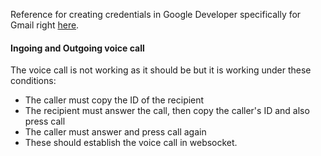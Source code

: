 Reference for creating credentials in Google Developer specifically for Gmail right [here](https://developers.google.com/gmail/api/quickstart/nodejs).

#### Ingoing and Outgoing voice call

The voice call is not working as it should be but it is working under these conditions:

- The caller must copy the ID of the recipient
- The recipient must answer the call, then copy the caller's ID and also press call
- The caller must answer and press call again
- These should establish the voice call in websocket.
